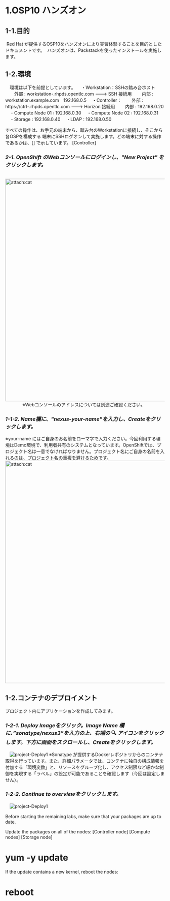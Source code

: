 # 1.OSP10 ハンズオン

## 1-1.目的
  Red Hat が提供するOSP10をハンズオンにより実習体験することを目的としたドキュメントです。
  ハンズオンは、Packstackを使ったインストールを実施します。

## 1-2.環境
　環境は以下を前提としています。
　・Workstation：SSHの踏み台ホスト
　　外部 : workstation-<guid>.rhpds.opentlc.com ---> SSH 接続用
　　内部 : workstation.example.com　192.168.0.5
　・Controller：
　　外部 : https://ctrl-<guid>.rhpds.opentlc.com ---> Horizon 接続用
　　内部 : 192.168.0.20
　・Compute Node 01 : 192.168.0.30
　・Compute Node 02 : 192.168.0.31
　・Storage : 192.168.0.40
　・LDAP : 192.168.0.50
 
すべての操作は、お手元の端末から、踏み台のWorkstationに接続し、そこから各OSPを構成する
端末にSSHログオンして実施します。どの端末に対する操作であるかは、[] で示しています。
[Controller]



### ***2-1. OpenShift のWebコンソールにログインし、"New Project" をクリックします。***  
 
   <img src="2-1-1.jpg" alt="attach:cat" title="attach:cat" width="700">  
   　　   　※Webコンソールのアドレスについては別途ご確認ください。  
### ***1-1-2. Name欄に、"nexus-your-name"を入力し、Createをクリックします。***  
 ※your-name にはご自身のお名前をローマ字で入力ください。今回利用する環境はDemo環境で、利用者共有のシステムとなっています。OpenShiftでは、プロジェクト名は一意でなければなりません。プロジェクト名にご自身の名前を入れるのは、プロジェクト名の重複を避けるためです。
<img src="2-1-2.jpg" alt="attach:cat" title="attach:cat" width="700">  
   
  
## 1-2.コンテナのデプロイメント
プロジェクト内にアプリケーションを作成してみます。  

### ***1-2-1. Deploy Imageをクリック。Image Name 欄に、”sonatype/nexus3”を入力の上、右端の*** 🔍 ***アイコンをクリックします。下方に画面をスクロールし、Createをクリックします。***
　![project-Deploy1](./2-2-1-2.jpg)
※Sonatype が提供するDockerレポジトリからのコンテナ取得を行っています。また、詳細パラメータでは、コンテナに独自の構成情報を付加する「環境変数」と、リソースをグループ化し、アクセス制限など細かな制御を実現する「ラベル」の設定が可能であることを確認します（今回は設定しません）。
  　
  　
  　
### ***1-2-2. Continue to overviewをクリックします。***
　![project-Deploy1](./2-2-3.jpg)

Before starting the remaining labs, make sure that your packages are up to date.

Update the packages on all of the nodes:
[Controller node] [Compute nodes] [Storage node]
# yum -y update
If the update contains a new kernel, reboot the nodes:
# reboot
